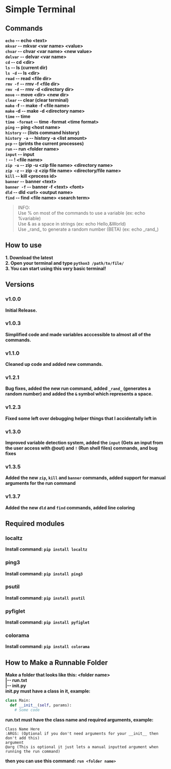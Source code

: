 # Simple Terminal

## Commands
**```echo``` -- echo \<text\>\
```mkvar``` -- mkvar \<var name\> \<value\>\
```chvar``` -- chvar \<var name\> \<new value\>\
```delvar``` -- delvar \<var name\>\
```cd``` -- cd \<dir\>\
```ls``` -- ls (current dir)\
```ls -d``` -- ls \<dir>\
```read``` -- read \<file dir>\
```rmv -f``` -- rmv -f \<file dir>\
```rmv -d``` -- rmv -d \<directory dir>\
```move``` -- move \<dir\> \<new dir\>\
```clear``` -- clear (clear terminal)\
```make``` -f -- make -f \<file name\>\
```make``` -d -- make -d \<directory name\>\
```time``` -- time\
```time -format``` -- time -format \<time format\>\
```ping``` -- ping \<host name\>\
```history``` -- (lists command history)\
```history -a``` -- history -a \<list amount\>\
```pcp``` -- (prints the current processes)\
```run``` -- run \<folder name>\
```input``` -- input <text>\
```!``` -- ! \<file name>\
```zip -u``` -- zip -u \<zip file name> \<directory name>\
```zip -z``` -- zip -z \<zip file name> <directory/file name>\
```kill``` -- kill \<process id>\
```banner``` -- banner \<text>\
```banner -f``` -- banner -f \<text> \<font>\
```dld``` -- dld \<url> \<output name>\
```find``` -- find \<file name> \<search term>**

> INFO:\
> Use % on most of the commands to use a variable (ex: echo %variable)\
> Use & as a space in strings (ex: echo Hello,&World)\
> Use \_rand_ to generate a random number (BETA) (ex: echo \_rand_)

## How to use
**1. Download the latest\
2. Open your terminal and type ```python3 /path/to/file/```\
3. You can start using this very basic terminal!**
## Versions
### v1.0.0
**Initial Release.**
### v1.0.3
**Simplified code and made variables acccessible to almost all of the commands.**
### v1.1.0
**Cleaned up code and added new commands.**
### v1.2.1
**Bug fixes, added the new run command, added ```_rand_``` (generates a random number) and added the ```&``` symbol which represents a space.**
### v1.2.3
**Fixed some left over debugging helper things that I accidentally left in**
### v1.3.0
**Improved variable detection system, added the ```input``` (Gets an input from the user access with @out) and ```!``` (Run shell files) commands, and bug fixes**
### v1.3.5
**Added the new ```zip```, ```kill``` and ```banner``` commands, added support for manual arguments for the run command**
### v1.3.7
**Added the new ```dld``` and ```find``` commands, added line coloring**

## Required modules
### localtz
**Install command: ```pip install localtz```**
### ping3
**Install command: ```pip install ping3```**
### psutil
**Install command: ```pip install psutil```**
### pyfiglet
**Install command: ```pip install pyfiglet```**
### colorama
**Install command: ```pip install colorama```**

## How to Make a Runnable Folder
**Make a folder that looks like this:
\<folder name>\
|-- run.txt\
|-- init.py\
init.py must have a class in it, example:**

```python
class Main:
  def __init__(self, params):
    # Some code
  ```

**run.txt must have the class name and required arguments, example:**

```text
Class Name Here
:ARGS: (Optional if you don't need arguments for your __init__ then don't add this)
argument
@arg (This is optional it just lets a manual inputted argument when running the run command)
```
**then you can use this command: ```run <folder name>```**

